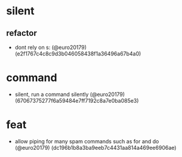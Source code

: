 # silent

## refactor

* dont rely on s: (@euro20179) (e2f1767c4c8c9d3b046058438f1a36496a67b4a0)


# command

* silent, run a command silently (@euro20179) (67067375277f6a59484e7ff7192c8a7e0ba085e3)


# feat

* allow piping for many spam commands such as for and do (@euro20179) (dc196b1b8a3ba9eeb7c4431aa814a469ee6906ae)


